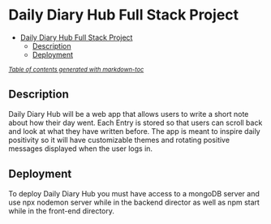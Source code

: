 # Daily Diary Hub Full Stack Project

- [Daily Diary Hub Full Stack Project](#daily-diary-hub-full-stack-project)
  * [Description](#description)
  * [Deployment](#deployment)

<small><i><a href='http://ecotrust-canada.github.io/markdown-toc/'>Table of contents generated with markdown-toc</a></i></small>

## Description
Daily Diary Hub will be a web app that allows users to write a short note about how their day went. Each Entry is stored so that users can scroll back and look at what they have written before. The app is meant to inspire daily positivity so it will have customizable themes and rotating positive messages displayed when the user logs in. 

## Deployment
To deploy Daily Diary Hub you must have access to a mongoDB server and use npx nodemon server while in the backend director as well as npm start while in the front-end directory. 
